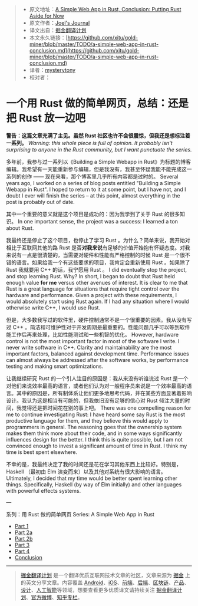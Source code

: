 > * 原文地址：[A Simple Web App in Rust, Conclusion: Putting Rust Aside for Now](http://joelmccracken.github.io/entries/a-simple-web-app-in-rust-conclusion/)
> * 原文作者：[Joel's Journal](http://joelmccracken.github.io/)
> * 译文出自：[掘金翻译计划](https://github.com/xitu/gold-miner)
> * 本文永久链接：[https://github.com/xitu/gold-miner/blob/master/TODO/a-simple-web-app-in-rust-conclusion.md](https://github.com/xitu/gold-miner/blob/master/TODO/a-simple-web-app-in-rust-conclusion.md)
> * 译者：[mysterytony](https://github.com/mysterytony)
> * 校对者：

# 一个用 Rust 做的简单网页，总结：还是把 Rust 放一边吧

**警告：这篇文章充满了主见。虽然 Rust 社区也许不会很震惊，但我还是想标注着一系列。**
_Warning: this whole piece is full of opinion. It probably isn't surprising to anyone in the Rust community, but I want punctuate the series._

多年前，我参与过一系列以《Building a Simple Webapp in Rust》为标题的博客编辑。我希望有一天能重新参与编辑，但是我没有，我甚至怀疑我能不能完成这一系列的创作 —— 现在来看，那个博客里几乎所有内容都是过时的。
Several years ago, I worked on a series of blog posts entitled "Building a Simple Webapp in Rust". I hoped to return to it at some point, but I have not, and I doubt I ever will finish the series – at this point, almost everything in the post is probably out of date.

其中一个重要的意义就是这个项目是成功的：因为我学到了关于 Rust 的很多知识。
In one important sense, the project was a success: I learned a ton about Rust.

我最终还是停止了这个项目，也停止了学习 Rust 。为什么？简单来说，我开始对相比于互联网其他的路 Rust 是否**对我来说**有足够的价值开始抱有怀疑态度。对我来说有一点是很清楚的，当需要对硬件和性能有严格控制的时候 Rust 是一个很不错的语言。如果给我一个有这些要求的项目，我肯定会重新使用 Rust 。如果除了 Rust 我就要用 C++ 的话，我宁愿用 Rust
 。
I did eventually stop the project, and stop learning Rust. Why? In short, I began to doubt that Rust held enough value **for me** versus other avenues of interest. It is clear to me that Rust is a great language for situations that require tight control over the hardware and performance. Given a project with these requirements, I would absolutely start using Rust again. If I had any situation where I would otherwise write C++, I would use Rust.

但是，大多数我写过的软件里，硬件控制通常不是一个很重要的因素。我从没有写过 C++ 。简洁和可维护性对于开发周期是最重要的。性能问题几乎可以等到软件能工作后再来处理，比如性能测试和一些机智的优化。
However, hardware control is not the most important factor in most of the software I write. I never write software in C++. Clarity and maintainability are the most important factors, balanced against development time. Performance issues can almost always be addressed after the software works, by performance testing and making smart optimizations.

让我继续研究 Rust 的一个引人注目的原因是：我从来没有听谁说过 Rust 是一个对他们来说效率最高的语言，或者他们认为对一般程序员来说是一个效率最高的语言。其中的原因是，所有制体系让他们更多地思考代码，并在某些方面显著着影响设计。我认为这是相当有可能的，但我依旧没有足够的信心对 Rust 倾注大量的时间，我觉得还是把时间花在别的事上吧。
There was one compelling reason for me to continue investigating Rust: I have heard some say Rust is the most productive language for them, and they believe this would apply to programmers in general. The reasoning goes that the ownership system makes them think more about their code, and in some ways significantly influences design for the better. I think this is quite possible, but I am not convinced enough to invest a significant amount of time in Rust. I think my time is best spent elsewhere.

不幸的是，我最终决定了我的时间还是花在学习其他东西上比较好。特别是，Haskell （最初由 Elm 演变而来）以及其他对系统有很大影响的语言。
Ultimately, I decided that my time would be better spent learning other things. Specifically, Haskell (by way of Elm initially) and other languages with powerful effects systems.

—

系列：用 Rust 做的简单网页
Series: A Simple Web App in Rust

* [Part 1](http://joelmccracken.github.io/entries/a-simple-web-app-in-rust-pt-1/)
* [Part 2a](http://joelmccracken.github.io/entries/a-simple-web-app-in-rust-pt-2a/)
* [Part 2b](http://joelmccracken.github.io/entries/a-simple-web-app-in-rust-pt-2b/)
* [Part 3](http://joelmccracken.github.io/entries/a-simple-web-app-in-rust-pt-3/)
* [Part 4](http://joelmccracken.github.io/entries/a-simple-web-app-in-rust-pt-4-cli-option-parsing/)
* [Conclusion](http://joelmccracken.github.io/entries/a-simple-web-app-in-rust-conclusion/)


---

> [掘金翻译计划](https://github.com/xitu/gold-miner) 是一个翻译优质互联网技术文章的社区，文章来源为 [掘金](https://juejin.im) 上的英文分享文章。内容覆盖 [Android](https://github.com/xitu/gold-miner#android)、[iOS](https://github.com/xitu/gold-miner#ios)、[前端](https://github.com/xitu/gold-miner#前端)、[后端](https://github.com/xitu/gold-miner#后端)、[区块链](https://github.com/xitu/gold-miner#区块链)、[产品](https://github.com/xitu/gold-miner#产品)、[设计](https://github.com/xitu/gold-miner#设计)、[人工智能](https://github.com/xitu/gold-miner#人工智能)等领域，想要查看更多优质译文请持续关注 [掘金翻译计划](https://github.com/xitu/gold-miner)、[官方微博](http://weibo.com/juejinfanyi)、[知乎专栏](https://zhuanlan.zhihu.com/juejinfanyi)。
